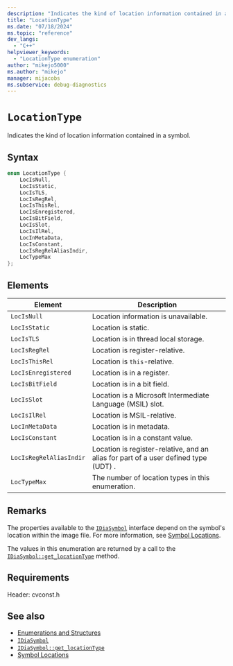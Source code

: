 ```yaml
---
description: "Indicates the kind of location information contained in a symbol."
title: "LocationType"
ms.date: "07/18/2024"
ms.topic: "reference"
dev_langs:
  - "C++"
helpviewer_keywords:
  - "LocationType enumeration"
author: "mikejo5000"
ms.author: "mikejo"
manager: mijacobs
ms.subservice: debug-diagnostics
---
```

# `LocationType`

Indicates the kind of location information contained in a symbol.

## Syntax

```C++
enum LocationType {
    LocIsNull,
    LocIsStatic,
    LocIsTLS,
    LocIsRegRel,
    LocIsThisRel,
    LocIsEnregistered,
    LocIsBitField,
    LocIsSlot,
    LocIsIlRel,
    LocInMetaData,
    LocIsConstant,
    LocIsRegRelAliasIndir,
    LocTypeMax
};
```

## Elements

| Element             | Description                                                |
| ------------------- | ---------------------------------------------------------- |
| `LocIsNull`         | Location information is unavailable.                       |
| `LocIsStatic`       | Location is static.                                        |
| `LocIsTLS`          | Location is in thread local storage.                       |
| `LocIsRegRel`       | Location is register-relative.                             |
| `LocIsThisRel`      | Location is `this`-relative.                               |
| `LocIsEnregistered` | Location is in a register.                                 |
| `LocIsBitField`     | Location is in a bit field.                                |
| `LocIsSlot`         | Location is a Microsoft Intermediate Language (MSIL) slot. |
| `LocIsIlRel`        | Location is MSIL-relative.                                 |
| `LocInMetaData`     | Location is in metadata.                                   |
| `LocIsConstant`     | Location is in a constant value.                           |
| `LocIsRegRelAliasIndir` | Location is register-relative, and an alias for part of a user defined type (UDT) . |
| `LocTypeMax`        | The number of location types in this enumeration.          |

## Remarks

The properties available to the [`IDiaSymbol`](../../debugger/debug-interface-access/idiasymbol.md) interface depend on the symbol's location within the image file. For more information, see [Symbol Locations](../../debugger/debug-interface-access/symbol-locations.md).

The values in this enumeration are returned by a call to the [`IDiaSymbol::get_locationType`](../../debugger/debug-interface-access/idiasymbol-get-locationtype.md) method.

## Requirements

Header: cvconst.h

## See also

- [Enumerations and Structures](../../debugger/debug-interface-access/enumerations-and-structures.md)
- [`IDiaSymbol`](../../debugger/debug-interface-access/idiasymbol.md)
- [`IDiaSymbol::get_locationType`](../../debugger/debug-interface-access/idiasymbol-get-locationtype.md)
- [Symbol Locations](../../debugger/debug-interface-access/symbol-locations.md)

